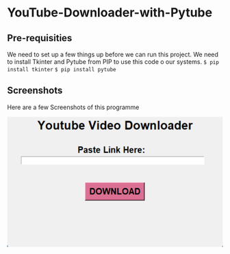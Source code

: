 # YouTube-Downloader-with-Pytube
## Pre-requisities
We need to set up a few things up before we can run this project. We need to install Tkinter and Pytube from PIP to use this code o our systems.
`$ pip install tkinter`
`$ pip install pytube`
## Screenshots

Here are a few Screenshots of this programme

![Screenshot](/images/screenshot1.png)

